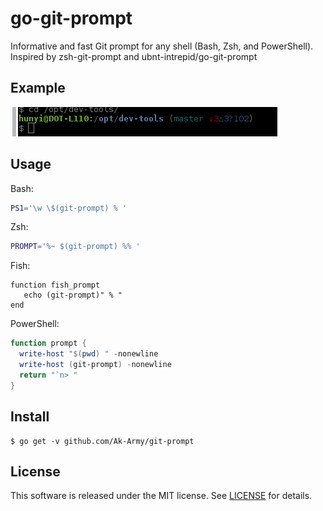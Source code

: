 # go-git-prompt

Informative and fast Git prompt for any shell (Bash, Zsh, and PowerShell). 
Inspired by zsh-git-prompt and ubnt-intrepid/go-git-prompt

## Example
![git-prompt screenshot](https://github.com/Ak-Army/git-prompt/blob/master/shot.png "git-prompt screenshot")

## Usage
Bash:
```bash
PS1='\w \$(git-prompt) % '
```

Zsh:
```zsh
PROMPT='%~ $(git-prompt) %% '
```

Fish:
```fish
function fish_prompt
   echo (git-prompt)" % "
end
```

PowerShell:
```ps1
function prompt {
  write-host "$(pwd) " -nonewline
  write-host (git-prompt) -nonewline
  return "`n> "
}
```

## Install
```shell-session
$ go get -v github.com/Ak-Army/git-prompt
```

## License
This software is released under the MIT license.
See [LICENSE](LICENSE) for details.
